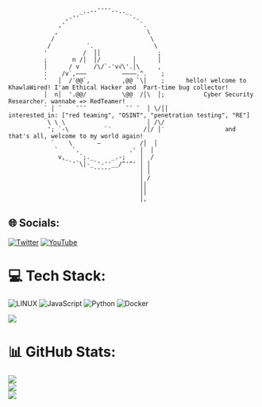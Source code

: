 
```


                    _..--¯¯¯¯--.._
                ,-''              `-.
              ,'                     `.                       
             ,                         \                  
            /                           \                   
           /          ′.                 \                     
          '          /  ││                ;                              
          ;       n /│  │/         │      │
          │      / v    /\/`-'v√\'.│\     ,
          :    /v`,———          ————.^.    ;
          '   │  /′@@`,         ,@@ `\│    ;      hello! welcome to KhawlaWired! I'am Ethical Hacker and  Part-time bug collector!
          │  n│  '.@@/          \@@  /│\  │;           Cyber Security Researcher. wannabe => RedTeamer!                  
          ` │ `    ¯¯¯           ¯¯ ¯  │ \/││            interested_in: ["red teaming", "OSINT", "penetration testing", "RE"]
           \ \ \                       │ /\/
           '; `-\          `′         /│/ │′                 and that's all, welcome to my world again!
            `    \       —           /│  │
             `    `.              .' │  │
              v,_   `;._     _.-;    │  /
                 `'`\│-_`'-''__/^'^' │ │        
                        ¯¯¯¯¯        │ │
                                     │ /
                                     ││
                                     ││
                                     │,

```
## 🌐 Socials:
[![Twitter](https://img.shields.io/badge/Twitter-%231DA1F2.svg?logo=Twitter&logoColor=white)](https://twitter.com/@khawla-abdulsattar) [![YouTube](https://img.shields.io/badge/YouTube-%23FF0000.svg?logo=YouTube&logoColor=white)](https://youtube.com/@BugsWired) 

# 💻 Tech Stack:
![LINUX](https://img.shields.io/badge/Linux-FCC624?style=for-the-badge&logo=linux&logoColor=black) ![JavaScript](https://img.shields.io/badge/javascript-%23323330.svg?style=for-the-badge&logo=javascript&logoColor=%23F7DF1E) ![Python](https://img.shields.io/badge/python-3670A0?style=for-the-badge&logo=python&logoColor=ffdd54) ![Docker](https://img.shields.io/badge/docker-%230db7ed.svg?style=for-the-badge&logo=docker&logoColor=white)


<img src="https://github.com/khawla-abdulsattar/khawla-abdulsattar/assets/139021578/e5e6d2f0-d9a5-4893-8426-7cd2719b9726">


# 📊 GitHub Stats:
![](https://github-readme-stats.vercel.app/api?username=khawla-abdulsattar&theme=gotham&hide_border=false&include_all_commits=false&count_private=false)<br/>
![](https://github-readme-streak-stats.herokuapp.com/?user=khawla-abdulsattar&theme=gotham&hide_border=false)<br/>
![](https://github-readme-stats.vercel.app/api/top-langs/?username=khawla-abdulsattar&theme=gotham&hide_border=false&include_all_commits=false&count_private=false&layout=compact)

<!-- Proudly created with GPRM ( https://gprm.itsvg.in ) -->



